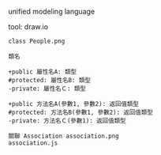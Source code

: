 unified modeling language

tool: draw.io

```
class People.png

類名

+public 屬性名A: 類型
#protected: 屬性名B: 類型
-private: 屬性名Ｃ: 類型

+public 方法名A(參數1, 參數2): 返回值類型
#protected: 方法名B(參數1, 參數2): 返回值類型
-private: 方法名Ｃ(參數1): 返回值類型
```

```
關聯 Association association.png
association.js
```